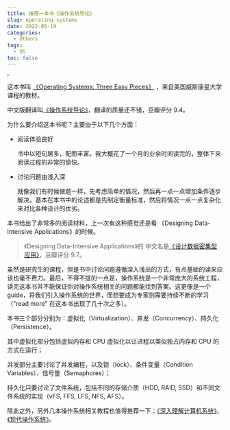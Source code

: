 ```yaml
---
title: 推荐一本书《操作系统导论》
slug: operating-systems
date: 2022-05-19
categories:
  - Others
tags:
  - OS
toc: false
---
```


<img  src="https://cdn.zhangwen.site/uPic/操作系统导论.jpeg" style="zoom:33%; " />

这本书叫 [《Operating Systems: Three Easy Pieces》](https://pages.cs.wisc.edu/~remzi/OSTEP/) ，来自美国威斯康星大学课程的教材。

中文版翻译叫[《操作系统导论》](https://book.douban.com/subject/33463930/)，翻译的质量还不错，豆瓣评分 9.4。

为什么要介绍这本书呢？主要由于以下几个方面：

- 阅读体验良好

  书中以短句居多，配图丰富。我大概花了一个月的业余时间读完的，整体下来阅读过程的非常的愉快。

- 讨论问题由浅入深

  就像我们有时候做题一样，先考虑简单的情况，然后再一点一点增加条件逐步解决。基本在本书中的论述都是先制定衡量标准，然后将情况一点一点复杂化来对比各种设计的优劣。

本书给出了非常多的阅读材料，上一次有这种感觉还是看 《Designing Data-Intensive Applications》的时候。

> 《Designing Data-Intensive Applications》的 中文名是[《设计数据密集型应用》](https://book.douban.com/subject/30329536/)，豆瓣评分 9.7。

虽然是研究生的课程，但是书中讨论问题遵循深入浅出的方式，有点基础的读来应该也毫不费力。最后，不得不提的一点是，操作系统是一个非常庞大的系统工程，读完这本书并不能保证你对操作系统相关的问题都能找到答案。这更像是一个 guide，将我们引入操作系统的世界，而想要成为专家则需要持续不断的学习（"read more" 在这本书出现了几十次之多）。

本书三个部分分别为：虚拟化（Virtualization）、并发（Concurrency）、持久化（Persistence）。

其中虚拟化部分包括虚拟内存和 CPU 虚拟化以让进程以类似独占内存和 CPU 的方式在运行；

并发部分主要讨论了并发编程，以及锁（lock）、条件变量（Condition Variables）、信号量（Semaphores）；

持久化只要讨论了文件系统，包括不同的存储介质（HDD, RAID, SSD）和不同文件系统的实现（vFS, FFS, LFS, NFS, AFS）。

除此之外，另外几本操作系统相关教程也值得推荐一下：[《深入理解计算机系统》](https://book.douban.com/subject/26912767/)、[《现代操作系统》](https://book.douban.com/subject/27096665/)。
